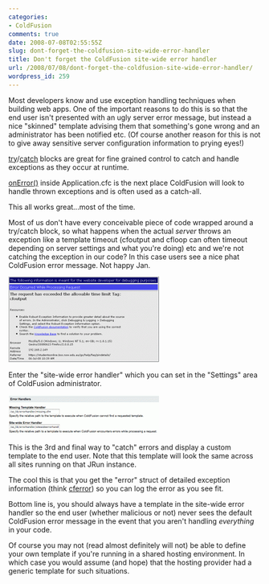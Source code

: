 ```yaml
---
categories:
- ColdFusion
comments: true
date: 2008-07-08T02:55:55Z
slug: dont-forget-the-coldfusion-site-wide-error-handler
title: Don't forget the ColdFusion site-wide error handler
url: /2008/07/08/dont-forget-the-coldfusion-site-wide-error-handler/
wordpress_id: 259
---
```


Most developers know and use exception handling techniques when building web apps. One of the important reasons to do this is so that the end user isn't presented with an ugly server error message, but instead a nice "skinned" template advising them that something's gone wrong and an administrator has been notified etc. (Of course another reason for this is not to give away sensitive server configuration information to prying eyes!)

[try](http://livedocs.adobe.com/coldfusion/8/htmldocs/help.html?content=Tags_t_12.html)/[catch](http://livedocs.adobe.com/coldfusion/8/htmldocs/help.html?content=Tags_c_04.html) blocks are great for fine grained control to catch and handle exceptions as they occur at runtime.

[onError()](http://livedocs.adobe.com/coldfusion/8/htmldocs/help.html?content=AppEvents_06.html) inside Application.cfc is the next place ColdFusion will look to handle thrown exceptions and is often used as a catch-all.

This all works great...most of the time.

Most of us don't have every conceivable piece of code wrapped around a try/catch block, so what happens when the actual _server_ throws an exception like a template timeout (cfoutput and cfloop can often timeout depending on server settings and what you're doing) etc and we're not catching the exception in our code? In this case users see a nice phat ColdFusion error message. Not happy Jan.

![Naughty error](/images/uploads/2008/07/bos-error-300x170.gif)

Enter the "site-wide error handler" which you can set in the "Settings" area of ColdFusion administrator.

![](/images/uploads/2008/07/error-handlers-300x79.gif)

This is the 3rd and final way to "catch" errors and display a custom template to the end user. Note that this template will look the same across all sites running on that JRun instance.

The cool this is that you get the "error" struct of detailed exception information (think [cferror](http://livedocs.adobe.com/coldfusion/8/htmldocs/help.html?content=Tags_d-e_11.html)) so you can log the error as you see fit.

Bottom line is, you should always have a template in the site-wide error handler so the end user (whether malicious or not) never sees the default ColdFusion error message in the event that you aren't handling _everything_ in your code.

Of course you may not (read almost definitely will not) be able to define your own template if you're running in a shared hosting environment. In which case you would assume (and hope) that the hosting provider had a generic template for such situations.


